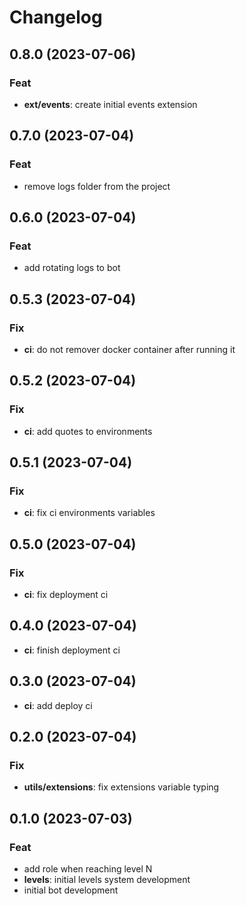 # Changelog

## 0.8.0 (2023-07-06)

### Feat

- **ext/events**: create initial events extension

## 0.7.0 (2023-07-04)

### Feat

- remove logs folder from the project

## 0.6.0 (2023-07-04)

### Feat

- add rotating logs to bot

## 0.5.3 (2023-07-04)

### Fix

- **ci**: do not remover docker container after running it

## 0.5.2 (2023-07-04)

### Fix

- **ci**: add quotes to environments

## 0.5.1 (2023-07-04)

### Fix

- **ci**: fix ci environments variables

## 0.5.0 (2023-07-04)

### Fix

- **ci**: fix deployment ci

## 0.4.0 (2023-07-04)

- **ci**: finish deployment ci

## 0.3.0 (2023-07-04)

- **ci**: add deploy ci

## 0.2.0 (2023-07-04)

### Fix

- **utils/extensions**: fix extensions variable typing

## 0.1.0 (2023-07-03)

### Feat

- add role when reaching level N
- **levels**: initial levels system development
- initial bot development
